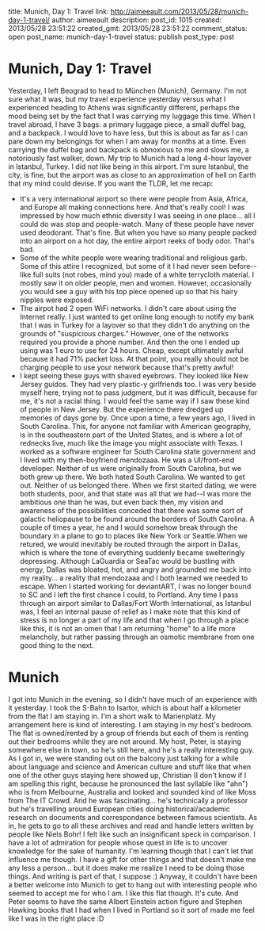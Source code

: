 title: Munich, Day 1: Travel
link: http://aimeeault.com/2013/05/28/munich-day-1-travel/
author: aimeeault
description: 
post_id: 1015
created: 2013/05/28 23:51:22
created_gmt: 2013/05/28 23:51:22
comment_status: open
post_name: munich-day-1-travel
status: publish
post_type: post

# Munich, Day 1: Travel

Yesterday, I left Beograd to head to München (Munich), Germany. I'm not sure what it was, but my travel experience yesterday versus what I experienced heading to Athens was significantly different, perhaps the mood being set by the fact that I was carrying my luggage this time. When I travel abroad, I have 3 bags: a primary luggage piece, a small duffel bag, and a backpack. I would love to have less, but this is about as far as I can pare down my belongings for when I am away for months at a time. Even carrying the duffel bag and backpack is obnoxious to me and slows me, a notoriously fast walker, down.  My trip to Munich had a long 4-hour layover in Istanbul, Turkey. I did not like being in this airport. I'm sure Istanbul, the city, is fine, but the airport was as close to an approximation of hell on Earth that my mind could devise. If you want the TLDR, let me recap: 

  * It's a very international airport so there were people from Asia, Africa, and Europe all making connections here. And that's really cool! I was impressed by how much ethnic diversity I was seeing in one place... all I could do was stop and people-watch. Many of these people have never used deodorant. That's fine. But when you have so many people packed into an airport on a hot day, the entire airport reeks of body odor. That's bad.
  * Some of the white people were wearing traditional and religious garb. Some of this attire I recognized, but some of it I had never seen before--like full suits (not robes, mind you) made of a white terrycloth material. I mostly saw it on older people, men and women. However, occasionally you would see a guy with his top piece opened up so that his hairy nipples were exposed.
  * The airpot had 2 open WiFi networks. I didn't care about using the Internet really. I just wanted to get online long enough to notify my bank that I was in Turkey for a layover so that they didn't do anything on the grounds of "suspicious charges." However, one of the networks required you provide a phone number. And then the one I ended up using was 1 euro to use for 24 hours. Cheap, except ultimately awful because it had 71% packet loss. At that point, you really should not be charging people to use your network because that's pretty awful!
  * I kept seeing these guys with shaved eyebrows. They looked like New Jersey guidos. They had very plastic-y girlfriends too. I was very beside myself here, trying not to pass judgment, but it was difficult, because for me, it's not a racial thing. I would feel the same way if I saw these kind of people in New Jersey.
But the experience there dredged up memories of days gone by. Once upon a time, a few years ago, I lived in South Carolina. This, for anyone not familiar with American geography, is in the southeastern part of the United States, and is where a lot of rednecks live, much like the image you might associate with Texas. I worked as a software engineer for South Carolina state government and I lived with my then-boyfriend mendozaaa. He was a UI/front-end developer. Neither of us were originally from South Carolina, but we both grew up there. We both hated South Carolina. We wanted to get out. Neither of us belonged there. When we first started dating, we were both students, poor, and that state was all that we had--I was more the ambitious one than he was, but even back then, my vision and awareness of the possibilities conceded that there was some sort of galactic heliopause to be found around the borders of South Carolina. A couple of times a year, he and I would somehow break through the boundary in a plane to go to places like New York or Seattle.When we retured, we would inevitably be routed through the airport in Dallas, which is where the tone of everything suddenly became swelteringly depressing. Although LaGuardia or SeaTac would be bustling with energy, Dallas was bloated, hot, and angry and grounded me back into my reality... a reality that mendozaaa and I both learned we needed to escape. When I started working for deviantART, I was no longer bound to SC and I left the first chance I could, to Portland. Any time I pass through an airport similar to Dallas/Fort Worth International, as Istanbul was, I feel an internal pause of relief as I make note that this kind of stress is no longer a part of my life and that when I go through a place like this, it is not an omen that I am returning "home" to a life more melancholy, but rather passing through an osmotic membrane from one good thing to the next. 

# Munich

I got into Munich in the evening, so I didn't have much of an experience with it yesterday. I took the S-Bahn to Isartor, which is about half a kilometer from the flat I am staying in. I'm a short walk to Marienplatz. My arrangement here is kind of interesting. I am staying in my host's bedroom. The flat is owned/rented by a group of friends but each of them is renting out their bedrooms while they are not around. My host, Peter, is staying somewhere else in town, so he's still here, and he's a really interesting guy. As I got in, we were standing out on the balcony just talking for a while about language and science and American culture and stuff like that when one of the other guys staying here showed up, Christian (I don't know if I am spelling this right, because he pronounced the last syllable like "ahn") who is from Melbourne, Australia and looked and sounded kind of like Moss from The IT Crowd. And he was fascinating... he's technically a professor but he's travelling around European cities doing historical/academic research on documents and correspondance between famous scientists. As in, he gets to go to all these archives and read and handle letters written by people like Niels Bohr! I felt like such an insignificant speck in comparison. I have a lot of admiration for people whose quest in life is to uncover knowledge for the sake of humanity. I'm learning though that I can't let that influence me though. I have a gift for other things and that doesn't make me any less a person... but it does make me realize I need to be doing those things. And writing is part of that, I suppose :) Anyway, it couldn't have been a better welcome into Munich to get to hang out with interesting people who seemed to accept me for who I am. I like this flat though. It's cute. And Peter seems to have the same Albert Einstein action figure and Stephen Hawking books that I had when I lived in Portland so it sort of made me feel like I was in the right place :D